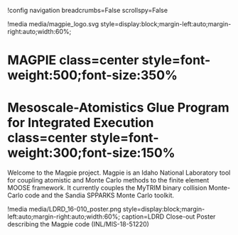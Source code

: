 !config navigation breadcrumbs=False scrollspy=False

!media media/magpie_logo.svg style=display:block;margin-left:auto;margin-right:auto;width:60%;

# MAGPIE class=center style=font-weight:500;font-size:350%

# Mesoscale-Atomistics Glue Program for Integrated Execution class=center style=font-weight:300;font-size:150%

Welcome to the Magpie project. Magpie is an Idaho National Laboratory tool for coupling
atomistic and Monte Carlo methods to the finite element MOOSE framework. It currently couples
the MyTRIM binary collision Monte-Carlo code and the Sandia SPPARKS Monte Carlo toolkit.

!media media/LDRD_16-010_poster.png
       style=display:block;margin-left:auto;margin-right:auto;width:60%;
       caption=LDRD Close-out Poster describing the Magpie code (INL/MIS-18-51220)
